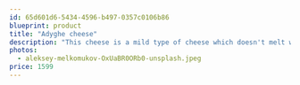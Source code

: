```yaml
---
id: 65d601d6-5434-4596-b497-0357c0106b86
blueprint: product
title: "Adyghe cheese"
description: "This cheese is a mild type of cheese which doesn't melt when baked or fired. It's often consumed fresh of after being tried by the sun or in the oven."
photos:
  - aleksey-melkomukov-OxUaBR0ORb0-unsplash.jpeg
price: 1599
---
```

